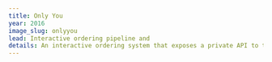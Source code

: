 ```yaml
---
title: Only You
year: 2016
image_slug: onlyyou
lead: Interactive ordering pipeline and  
details: An interactive ordering system that exposes a private API to testing lab partners. Patched outdated gems to access Fedex API. Implemented HelloFax API for doctor notifications. Payment processing via Stripe. 
---
```


